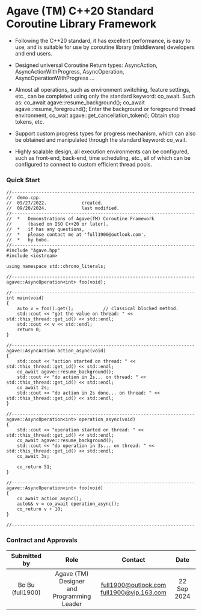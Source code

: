 # Agave (TM) C++20 Standard Coroutine Library Framework



- Following the C++20 standard, it has excellent performance, is easy to use, and is suitable for use by coroutine library (middleware) developers and end users.

- Designed universal Coroutine Return types: AsyncAction, AsyncActionWithProgress, AsyncOperation, AsyncOperationWithProgress ...

- Almost all operations, such as environment switching, feature settings, etc., can be completed using only the standard keyword: co_await. Such as: co_await agave::resume_background(); co_await agave::resume_foreground(); Enter the background or foreground thread environment, co_wait agave::get_cancellation_token(); Obtain stop tokens, etc.

- Support custom progress types for progress mechanism, which can also be obtained and manipulated through the standard keyword: co_wait.

- Highly scalable design, all execution environments can be configured, such as front-end, back-end, time scheduling, etc., all of which can be configured to connect to custom efficient thread pools.


### Quick Start


```
//--------------------------------------------------------------------
//	demo.cpp.
//	09/27/2022.				created.
//	09/20/2024.				last modified.
//--------------------------------------------------------------------
//	*	Demonstrations of Agave(TM) Coroutine Framework 
//		(based on ISO C++20 or later).
//	*	if has any questions, 
//	*	please contact me at 'full1900@outlook.com'.
//	*	by bubo.
//--------------------------------------------------------------------
#include "Agave.hpp"
#include <iostream>

using namespace std::chrono_literals;

//--------------------------------------------------------------------
agave::AsyncOperation<int> foo(void);

//--------------------------------------------------------------------
int main(void)
{
	auto v = foo().get();           // classical blocked method.    
	std::cout << "got the value on thread: " << std::this_thread::get_id() << std::endl;
	std::cout << v << std::endl;
	return 0;
}

//--------------------------------------------------------------------
agave::AsyncAction action_async(void)
{
	std::cout << "action started on thread: " << std::this_thread::get_id() << std::endl;
	co_await agave::resume_background();
	std::cout << "do action in 2s... on thread: " << std::this_thread::get_id() << std::endl;
	co_await 2s;
	std::cout << "do action in 2s done... on thread: " << std::this_thread::get_id() << std::endl;
}

//--------------------------------------------------------------------
agave::AsyncOperation<int> operation_async(void)
{
	std::cout << "operation started on thread: " << std::this_thread::get_id() << std::endl;
	co_await agave::resume_background();
	std::cout << "do operation in 3s... on thread: " << std::this_thread::get_id() << std::endl;
	co_await 3s;

	co_return 51;
}

//--------------------------------------------------------------------
agave::AsyncOperation<int> foo(void)
{
    co_await action_async();
    auto&& v = co_await operation_async();    
    co_return v + 10;
}

//--------------------------------------------------------------------

```


  ### Contract and Approvals

   Submitted by          | Role | Contact | Date
  :--------------------: | :---: | :---: | :---:
  Bo Bu (full1900) | Agave (TM) Designer <br> and Programming Leader | full1900@outlook.com <br> full1900@vip.163.com | 22 Sep 2024




